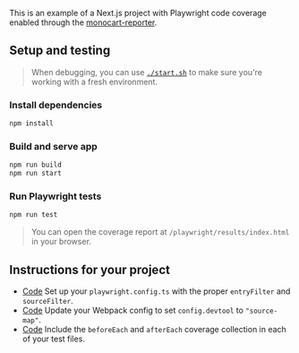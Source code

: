 This is an example of a Next.js project with Playwright code coverage enabled through the [monocart-reporter](https://github.com/cenfun/monocart-reporter).

## Setup and testing

> When debugging, you can use [`./start.sh`](/start.sh) to make sure you're working with a fresh environment.

### Install dependencies

```bash
npm install
```

### Build and serve app

```bash
npm run build
npm run start
```

### Run Playwright tests

```bash
npm run test
```

> You can open the coverage report at `/playwright/results/index.html` in your browser.

## Instructions for your project

- [Code](/playwright.config.ts#L13-L18) Set up your `playwright.config.ts` with the proper `entryFilter` and `sourceFilter`.
- [Code](/next.config.js#L3-L6) Update your Webpack config to set `config.devtool` to `"source-map"`.
- [Code](/tests/home.spec.ts#L4-L11) Include the `beforeEach` and `afterEach` coverage collection in each of your test files.
